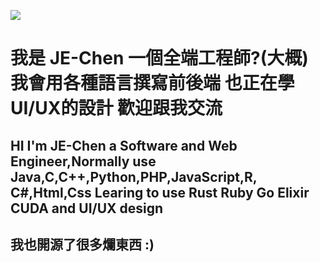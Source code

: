[![](http://img.youtube.com/vi/dQw4w9WgXcQ/0.jpg)](http://www.youtube.com/watch?v=dQw4w9WgXcQ "")

# 我是 JE-Chen 一個全端工程師?(大概) 我會用各種語言撰寫前後端 也正在學UI/UX的設計 歡迎跟我交流

## HI I'm JE-Chen a Software and Web Engineer,Normally use Java,C,C++,Python,PHP,JavaScript,R, C#,Html,Css Learing to use Rust Ruby Go Elixir CUDA and UI/UX design

## 我也開源了很多爛東西 :)
